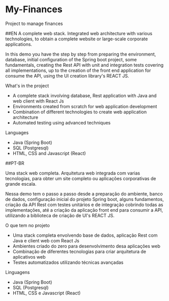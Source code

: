 # My-Finances
Project to manage finances

##EN
A complete web stack. Integrated web architecture with various technologies, to obtain a complete website or large-scale corporate applications.

In this demo you have the step by step from preparing the environment, database, initial configuration of the Spring boot project, some fundamentals, creating the Rest API with unit and integration tests covering all implementations, up to the creation of the front end application for consume the API, using the UI creation library's REACT JS.

What's in the project
  - A complete stack involving database, Rest application with Java and web client with React Js
  - Environments created from scratch for web application development
  - Combination of different technologies to create web application architecture
  - Automated testing using advanced techniques

Languages
  - Java (Spring Boot)
  - SQL (Postgresql)
  - HTML, CSS and Javascript (React)


##PT-BR

Uma stack web completa.  Arquitetura web integrada com varias tecnologias, para obter um site completo ou aplicações corporativas de grande escala.

Nessa demo tem o passo a passo desde a preparação do ambiente, banco de dados, configuração inicial do projeto Spring boot, alguns fundamentos, criação da API Rest com testes unitários e de integração cobrindo todas as implementações, até a criação da aplicação front end para consumir a API, utilizando a biblioteca de criação de UI's REACT JS. 

O que tem no projeto
  - Uma stack completa envolvendo base de dados, aplicação Rest com Java e client web com React Js
  - Ambientes criado do zero para desenvolvimento desa aplicações web
  - Combinação de diferentes tecnologias para criar arquitetura de aplicativos web
  - Testes automatizados utilizando técnicas avançadas
	
Linguagens
  - Java (Spring Boot)
  - SQL (Postgresql)
  - HTML, CSS e Javascript (React)
